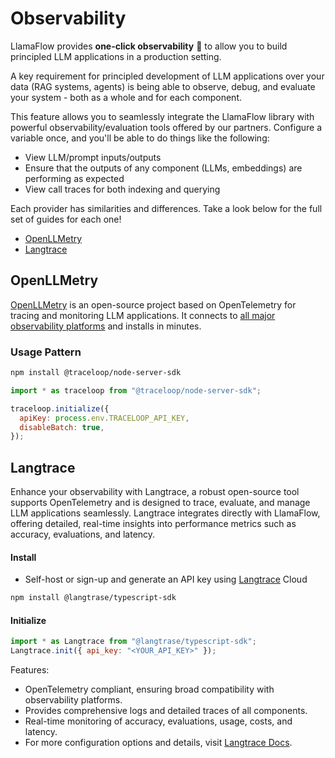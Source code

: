 # Observability

LlamaFlow provides **one-click observability** 🔭 to allow you to build principled LLM applications in a production setting.

A key requirement for principled development of LLM applications over your data (RAG systems, agents) is being able to observe, debug, and evaluate
your system - both as a whole and for each component.

This feature allows you to seamlessly integrate the LlamaFlow library with powerful observability/evaluation tools offered by our partners.
Configure a variable once, and you'll be able to do things like the following:

- View LLM/prompt inputs/outputs
- Ensure that the outputs of any component (LLMs, embeddings) are performing as expected
- View call traces for both indexing and querying

Each provider has similarities and differences. Take a look below for the full set of guides for each one!

- [OpenLLMetry](#openllmetry)
- [Langtrace](#langtrace)

## OpenLLMetry

[OpenLLMetry](https://github.com/traceloop/openllmetry-js) is an open-source project based on OpenTelemetry for tracing and monitoring
LLM applications. It connects to [all major observability platforms](https://www.traceloop.com/docs/openllmetry/integrations/introduction) and installs in minutes.

### Usage Pattern

```bash
npm install @traceloop/node-server-sdk
```

```js
import * as traceloop from "@traceloop/node-server-sdk";

traceloop.initialize({
  apiKey: process.env.TRACELOOP_API_KEY,
  disableBatch: true,
});
```

## Langtrace

Enhance your observability with Langtrace, a robust open-source tool supports OpenTelemetry and is designed to trace, evaluate, and manage LLM applications seamlessly. Langtrace integrates directly with LlamaFlow, offering detailed, real-time insights into performance metrics such as accuracy, evaluations, and latency.

#### Install

- Self-host or sign-up and generate an API key using [Langtrace](https://www.langtrace.ai) Cloud

```bash
npm install @langtrase/typescript-sdk
```

#### Initialize

```js
import * as Langtrace from "@langtrase/typescript-sdk";
Langtrace.init({ api_key: "<YOUR_API_KEY>" });
```

Features:

- OpenTelemetry compliant, ensuring broad compatibility with observability platforms.
- Provides comprehensive logs and detailed traces of all components.
- Real-time monitoring of accuracy, evaluations, usage, costs, and latency.
- For more configuration options and details, visit [Langtrace Docs](https://docs.langtrace.ai/introduction).
